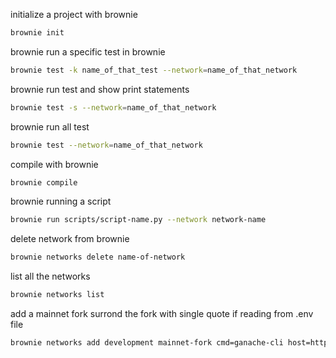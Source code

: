 initialize a project with brownie

```sh
brownie init
```

brownie run a specific test in brownie

```sh
brownie test -k name_of_that_test --network=name_of_that_network
```

brownie run test and show print statements

```sh
brownie test -s --network=name_of_that_network
```

brownie run all test

```sh
brownie test --network=name_of_that_network
```

compile with brownie

```sh
brownie compile
```

brownie running a script

```sh
brownie run scripts/script-name.py --network network-name
```

delete network from brownie

```sh
brownie networks delete name-of-network
```

list all the networks

```sh
brownie networks list
```

add a mainnet fork
surrond the fork with single quote if reading from .env file

```sh
brownie networks add development mainnet-fork cmd=ganache-cli host=http://127.0.0.1 fork='GET_FROM_ENV' accounts=10 mnemonic=brownie port=8545
```
